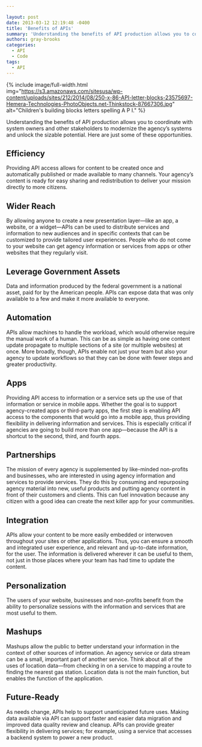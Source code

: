 ```yaml
---

layout: post
date: 2013-03-12 12:19:48 -0400
title: 'Benefits of APIs'
summary: 'Understanding the benefits of API production allows you to coordinate with system owners and other stakeholders to modernize the agency&rsquo;s systems and unlock the sizable potential. Here are just some of these opportunities. Efficiency Providing API access allows for content to be created once and automatically published or made available to many channels. Your agency&rsquo;s'
authors: gray-brooks
categories:
  - API
  - Code
tags:
  - API
---
```



{% include image/full-width.html img="https://s3.amazonaws.com/sitesusa/wp-content/uploads/sites/212/2014/08/250-x-86-API-letter-blocks-23575697-Hemera-Technologies-PhotoObjects.net-Thinkstock-87667306.jpg" alt="Children's building blocks letters spelling A P I." %} 

Understanding the benefits of API production allows you to coordinate with system owners and other stakeholders to modernize the agency’s systems and unlock the sizable potential. Here are just some of these opportunities.

## Efficiency

Providing API access allows for content to be created once and automatically published or made available to many channels. Your agency’s content is ready for easy sharing and redistribution to deliver your mission directly to more citizens.

## Wider Reach

By allowing anyone to create a new presentation layer—like an app, a website, or a widget—APIs can be used to distribute services and information to new audiences and in specific contexts that can be customized to provide tailored user experiences. People who do not come to your website can get agency information or services from apps or other websites that they regularly visit.

## Leverage Government Assets

Data and information produced by the federal government is a national asset, paid for by the American people. APIs can expose data that was only available to a few and make it more available to everyone.

## Automation

APIs allow machines to handle the workload, which would otherwise require the manual work of a human. This can be as simple as having one content update propagate to multiple sections of a site (or multiple websites) at once. More broadly, though, APIs enable not just your team but also your agency to update workflows so that they can be done with fewer steps and greater productivity.

## Apps

Providing API access to information or a service sets up the use of that information or service in mobile apps. Whether the goal is to support agency-created apps or third-party apps, the first step is enabling API access to the components that would go into a mobile app, thus providing flexibility in delivering information and services. This is especially critical if agencies are going to build more than one app—because the API is a shortcut to the second, third, and fourth apps.

## Partnerships

The mission of every agency is supplemented by like-minded non-profits and businesses, who are interested in using agency information and services to provide services. They do this by consuming and repurposing agency material into new, useful products and putting agency content in front of their customers and clients. This can fuel innovation because any citizen with a good idea can create the next killer app for your communities.

## Integration

APIs allow your content to be more easily embedded or interwoven throughout your sites or other applications. Thus, you can ensure a smooth and integrated user experience, and relevant and up-to-date information, for the user. The information is delivered wherever it can be useful to them, not just in those places where your team has had time to update the content.

## Personalization

The users of your website, businesses and non-profits benefit from the ability to personalize sessions with the information and services that are most useful to them.

## Mashups

Mashups allow the public to better understand your information in the context of other sources of information. An agency service or data stream can be a small, important part of another service. Think about all of the uses of location data—from checking in on a service to mapping a route to finding the nearest gas station. Location data is not the main function, but enables the function of the application.

## Future-Ready

As needs change, APIs help to support unanticipated future uses. Making data available via API can support faster and easier data migration and improved data quality review and cleanup. APIs can provide greater flexibility in delivering services; for example, using a service that accesses a backend system to power a new product.